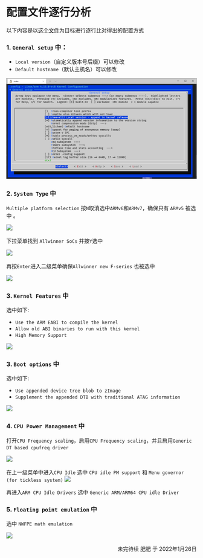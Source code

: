 # 配置文件逐行分析

以下内容是以[这个文件](files/.config)为目标进行逐行比对得出的配置方式

### 1. ```General setup``` 中：
- ```Local version```（自定义版本号后缀）可以修改
- ```Default hostname```（默认主机名）可以修改

![](imgs/1a79fd3192114b9c8e770fcdbc3436f4.png)

### 2. ```System Type``` 中

```Multiple platform selection``` 按```N```取消选中```ARMv6```和```ARMv7```，确保只有  ```ARMv5``` 被选中 。

![](imgs/e6a113e345bb484dba5231022cccdf97.png)

下拉菜单找到 ```Allwinner SoCs``` 并按```Y```选中

![](imgs/871fb5e99b2541fe8020fd5a74113819.png)

再按```Enter```进入二级菜单确保```Allwinner new F-series``` 也被选中

![](imgs/feb2b898094e414781c48ba695d85d46.png)

### 3. ```Kernel Features``` 中
选中如下:
- ```Use the ARM EABI to compile the kernel```
- ```Allow old ABI binaries to run with this kernel```
- ```High Memory Support```

![](imgs/02c96c20a95f4b40989cc253cd2c06d1.png)

### 3. ```Boot options``` 中
选中如下:
- ```Use appended device tree blob to zImage```
- ```Supplement the appended DTB with traditional ATAG information```

![](imgs/ed59c69c15b64b1583d7b22e1bd88066.png)

### 4. ```CPU Power Management``` 中 

打开```CPU Frequency scaling```，启用```CPU Frequency scaling```，并且启用```Generic DT based cpufreq driver```

![](imgs/27cbb763417c4353b2ec09c66d8e8b77.png)

在上一级菜单中进入```CPU Idle```
选中 ```CPU idle PM support``` 和 ```Menu governor (for tickless system)```
![](imgs/f2c2afae26f64a27b08373d479bd8c66.png)

再进入```ARM CPU Idle Drivers``` 选中 ```Generic ARM/ARM64 CPU idle Driver```

### 5. ```Floating point emulation``` 中 

选中 ```NWFPE math emulation```

![](imgs/9f4ccb63be514e769313daa7084903cd.png)

<p align="right">未完待续 肥肥 于 2022年1月26日</p>
